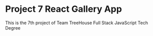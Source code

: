 # Project 7 React Gallery App
 This is the 7th project of Team TreeHouse Full Stack JavaScript Tech Degree
